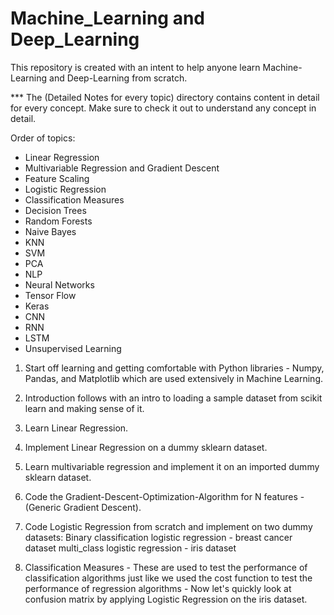 # Machine_Learning and Deep_Learning
This repository is created with an intent to help anyone learn Machine-Learning and Deep-Learning from scratch.

*** The (Detailed Notes for every topic) directory contains content in detail for every concept. Make sure to check it out to understand any concept in detail.

Order of topics:
- Linear Regression
- Multivariable Regression and Gradient Descent
- Feature Scaling
- Logistic Regression
- Classification Measures
- Decision Trees
- Random Forests
- Naive Bayes
- KNN
- SVM
- PCA
- NLP
- Neural Networks
- Tensor Flow
- Keras
- CNN
- RNN
- LSTM
- Unsupervised Learning



1. Start off learning and getting comfortable with Python libraries - Numpy, Pandas, and Matplotlib which are used extensively in Machine Learning.

2. Introduction follows with an intro to loading a sample dataset from scikit learn and making sense of it.

3. Learn Linear Regression.

4. Implement Linear Regression on a dummy sklearn dataset.

5. Learn multivariable regression and implement it on an imported dummy sklearn dataset.

6. Code the Gradient-Descent-Optimization-Algorithm for N features - (Generic Gradient Descent).

7. Code Logistic Regression from scratch and implement on two dummy datasets:
    Binary classification logistic regression - breast cancer dataset
    multi_class logistic regression - iris dataset
    
8. Classification Measures - These are used to test the performance of classification algorithms just like we used the cost function to test the performance of regression algorithms - Now let's quickly look at confusion matrix by applying Logistic Regression on the iris dataset.
